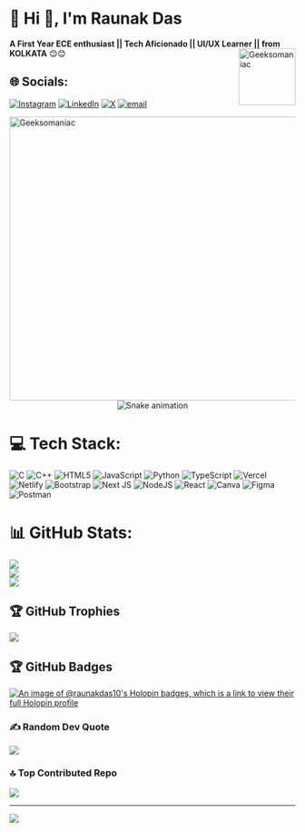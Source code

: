 # 💫 Hi 👋, I'm Raunak Das
**A First Year ECE enthusiast || Tech Aficionado || UI/UX Learner || from KOLKATA** 😊😊
<img align="right" alt="Geeksomaniac" width="100" src="https://user-images.githubusercontent.com/115187902/230700872-d5f44b85-56c7-4e27-80a4-6e2db901e60c.gif">


## 🌐 Socials:
[![Instagram](https://img.shields.io/badge/Instagram-%23E4405F.svg?logo=Instagram&logoColor=white)](https://instagram.com/_just.raunak10_) [![LinkedIn](https://img.shields.io/badge/LinkedIn-%230077B5.svg?logo=linkedin&logoColor=white)](https://linkedin.com/in/raunak-das-681428330) [![X](https://img.shields.io/badge/X-black.svg?logo=X&logoColor=white)](https://x.com/not_raunak10) [![email](https://img.shields.io/badge/Email-D14836?logo=gmail&logoColor=white)](mailto:raunak.msit.ece10@gmail.com) 

<img align="center" alt="Geeksomaniac" width="2800" height="500" src="https://media2.giphy.com/media/v1.Y2lkPTc5MGI3NjExYjRyM2hsNXVqbWFqZXZqaTF0ZXlzNTBucnl0aGdia3NtMTQyd2QzaCZlcD12MV9pbnRlcm5hbF9naWZfYnlfaWQmY3Q9Zw/U8wCBLhkjNknS/giphy.gif">


<!-- Snake Game Repo View -->

<div align="center">
  <img src="https://profile-readme-generator.com/assets/snake.svg" alt="Snake animation" />
</div>


# 💻 Tech Stack:
![C](https://img.shields.io/badge/c-%2300599C.svg?style=plastic&logo=c&logoColor=white) ![C++](https://img.shields.io/badge/c++-%2300599C.svg?style=plastic&logo=c%2B%2B&logoColor=white) ![HTML5](https://img.shields.io/badge/html5-%23E34F26.svg?style=plastic&logo=html5&logoColor=white) ![JavaScript](https://img.shields.io/badge/javascript-%23323330.svg?style=plastic&logo=javascript&logoColor=%23F7DF1E) ![Python](https://img.shields.io/badge/python-3670A0?style=plastic&logo=python&logoColor=ffdd54) ![TypeScript](https://img.shields.io/badge/typescript-%23007ACC.svg?style=plastic&logo=typescript&logoColor=white) ![Vercel](https://img.shields.io/badge/vercel-%23000000.svg?style=plastic&logo=vercel&logoColor=white) ![Netlify](https://img.shields.io/badge/netlify-%23000000.svg?style=plastic&logo=netlify&logoColor=#00C7B7) ![Bootstrap](https://img.shields.io/badge/bootstrap-%238511FA.svg?style=plastic&logo=bootstrap&logoColor=white) ![Next JS](https://img.shields.io/badge/Next-black?style=plastic&logo=next.js&logoColor=white) ![NodeJS](https://img.shields.io/badge/node.js-6DA55F?style=plastic&logo=node.js&logoColor=white) ![React](https://img.shields.io/badge/react-%2320232a.svg?style=plastic&logo=react&logoColor=%2361DAFB) ![Canva](https://img.shields.io/badge/Canva-%2300C4CC.svg?style=plastic&logo=Canva&logoColor=white) ![Figma](https://img.shields.io/badge/figma-%23F24E1E.svg?style=plastic&logo=figma&logoColor=white) ![Postman](https://img.shields.io/badge/Postman-FF6C37?style=plastic&logo=postman&logoColor=white)
# 📊 GitHub Stats:
![](https://github-readme-stats.vercel.app/api?username=RaunakDas10&theme=one_dark_pro&hide_border=false&include_all_commits=true&count_private=true)<br/>
![](https://nirzak-streak-stats.vercel.app/?user=RaunakDas10&theme=one_dark_pro&hide_border=false)<br/>
![](https://github-readme-stats.vercel.app/api/top-langs/?username=RaunakDas10&theme=one_dark_pro&hide_border=false&include_all_commits=true&count_private=true&layout=compact)

## 🏆 GitHub Trophies
![](https://github-profile-trophy.vercel.app/?username=RaunakDas10&theme=radical&no-frame=false&no-bg=true&margin-w=4)

## 🏆 GitHub Badges
[![An image of @raunakdas10's Holopin badges, which is a link to view their full Holopin profile](https://holopin.me/raunakdas10)](https://holopin.io/@raunakdas10)

### ✍️ Random Dev Quote
![](https://quotes-github-readme.vercel.app/api?type=horizontal&theme=radical)

### 🔝 Top Contributed Repo
![](https://github-contributor-stats.vercel.app/api?username=RaunakDas10&limit=5&theme=dark&combine_all_yearly_contributions=true)

---
[![](https://visitcount.itsvg.in/api?id=RaunakDas10&icon=0&color=5)](https://visitcount.itsvg.in)

<!-- Proudly created with GPRM ( https://gprm.itsvg.in ) -->
